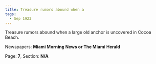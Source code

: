 ```yaml
---  
title: Treasure rumors abound when a  
tags:  
  - Sep 1923  
---  
```

  
Treasure rumors abound when a large old anchor is uncovered in Cocoa Beach.  
  
Newspapers: **Miami Morning News or The Miami Herald**  
  
Page: **7**, Section: **N/A** 
